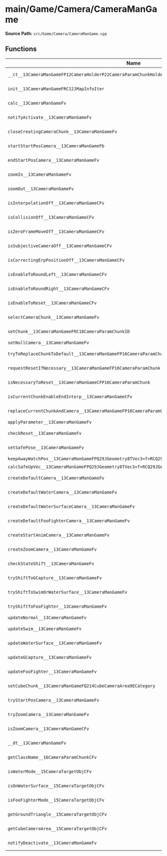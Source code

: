 # main/Game/Camera/CameraManGame

**Source Path:** `src/Game/Camera/CameraManGame.cpp`

## Functions

| Name | Address | Match % |
|------|---------|---------|
| `__ct__13CameraManGameFP12CameraHolderP22CameraParamChunkHolderPCc` | `0x800A4F84` | :white_check_mark: (100.0%) |
| `init__13CameraManGameFRC12JMapInfoIter` | `0x800A505C` | :white_check_mark: (100.0%) |
| `calc__13CameraManGameFv` | `0x800A5060` | :white_check_mark: (100.0%) |
| `notifyActivate__13CameraManGameFv` | `0x800A50D4` | :white_check_mark: (100.0%) |
| `closeCreatingCameraChunk__13CameraManGameFv` | `0x800A50E0` | :white_check_mark: (100.0%) |
| `startStartPosCamera__13CameraManGameFb` | `0x800A5134` | :white_check_mark: (100.0%) |
| `endStartPosCamera__13CameraManGameFv` | `0x800A5154` | :white_check_mark: (100.0%) |
| `zoomIn__13CameraManGameFv` | `0x800A5164` | :white_check_mark: (100.0%) |
| `zoomOut__13CameraManGameFv` | `0x800A5220` | :white_check_mark: (100.0%) |
| `isInterpolationOff__13CameraManGameCFv` | `0x800A522C` | :white_check_mark: (100.0%) |
| `isCollisionOff__13CameraManGameCFv` | `0x800A52A8` | :white_check_mark: (100.0%) |
| `isZeroFrameMoveOff__13CameraManGameCFv` | `0x800A5324` | :white_check_mark: (100.0%) |
| `isSubjectiveCameraOff__13CameraManGameCFv` | `0x800A5348` | :white_check_mark: (100.0%) |
| `isCorrectingErpPositionOff__13CameraManGameCFv` | `0x800A53C4` | :white_check_mark: (100.0%) |
| `isEnableToRoundLeft__13CameraManGameCFv` | `0x800A5418` | :white_check_mark: (100.0%) |
| `isEnableToRoundRight__13CameraManGameCFv` | `0x800A543C` | :white_check_mark: (100.0%) |
| `isEnableToReset__13CameraManGameCFv` | `0x800A5460` | :white_check_mark: (100.0%) |
| `selectCameraChunk__13CameraManGameFv` | `0x800A5484` | :white_check_mark: (100.0%) |
| `setChunk__13CameraManGameFRC18CameraParamChunkID` | `0x800A5540` | :white_check_mark: (100.0%) |
| `setNullCamera__13CameraManGameFv` | `0x800A55BC` | :x: (0.0%) |
| `tryToReplaceChunkToDefault__13CameraManGameFP16CameraParamChunk` | `0x800A5690` | :white_check_mark: (100.0%) |
| `requestResetIfNecessary__13CameraManGameFP16CameraParamChunk` | `0x800A5738` | :white_check_mark: (100.0%) |
| `isNecessaryToReset__13CameraManGameCFP16CameraParamChunk` | `0x800A57D4` | :white_check_mark: (100.0%) |
| `isCurrentChunkEnableEndInterp__13CameraManGameCFv` | `0x800A5878` | :white_check_mark: (100.0%) |
| `replaceCurrentChunkAndCamera__13CameraManGameFP16CameraParamChunk` | `0x800A5900` | :white_check_mark: (100.0%) |
| `applyParameter__13CameraManGameFv` | `0x800A5948` | :x: (0.0%) |
| `checkReset__13CameraManGameFv` | `0x800A5B24` | :white_check_mark: (100.0%) |
| `setSafePose__13CameraManGameFv` | `0x800A5B94` | :white_check_mark: (100.0%) |
| `keepAwayWatchPos__13CameraManGameFPQ29JGeometry8TVec3<f>RCQ29JGeometry8TVec3<f>` | `0x800A5CD0` | :x: (0.0%) |
| `calcSafeUpVec__13CameraManGameFPQ29JGeometry8TVec3<f>RCQ29JGeometry8TVec3<f>RCQ29JGeometry8TVec3<f>` | `0x800A5DD8` | :x: (0.0%) |
| `createDefaultCamera__13CameraManGameFv` | `0x800A5FF4` | :white_check_mark: (100.0%) |
| `createDefaultWaterCamera__13CameraManGameFv` | `0x800A6050` | :white_check_mark: (100.0%) |
| `createDefaultWaterSurfaceCamera__13CameraManGameFv` | `0x800A611C` | :white_check_mark: (100.0%) |
| `createDefaultFooFighterCamera__13CameraManGameFv` | `0x800A620C` | :white_check_mark: (100.0%) |
| `createStartAnimCamera__13CameraManGameFv` | `0x800A62D8` | :x: (97.6%) |
| `createZoomCamera__13CameraManGameFv` | `0x800A637C` | :white_check_mark: (100.0%) |
| `checkStateShift__13CameraManGameFv` | `0x800A6460` | :white_check_mark: (100.0%) |
| `tryShiftToGCapture__13CameraManGameFv` | `0x800A64BC` | :white_check_mark: (100.0%) |
| `tryShiftToSwimOrWaterSurface__13CameraManGameFv` | `0x800A6504` | :white_check_mark: (100.0%) |
| `tryShiftToFooFighter__13CameraManGameFv` | `0x800A6588` | :white_check_mark: (100.0%) |
| `updateNormal__13CameraManGameFv` | `0x800A65E0` | :x: (0.0%) |
| `updateSwim__13CameraManGameFv` | `0x800A66E4` | :white_check_mark: (100.0%) |
| `updateWaterSurface__13CameraManGameFv` | `0x800A674C` | :white_check_mark: (100.0%) |
| `updateGCapture__13CameraManGameFv` | `0x800A67B4` | :white_check_mark: (100.0%) |
| `updateFooFighter__13CameraManGameFv` | `0x800A6868` | :white_check_mark: (100.0%) |
| `setCubeChunk__13CameraManGameFQ214CubeCameraArea9ECategory` | `0x800A68D0` | :white_check_mark: (100.0%) |
| `tryStartPosCamera__13CameraManGameFv` | `0x800A696C` | :white_check_mark: (100.0%) |
| `tryZoomCamera__13CameraManGameFv` | `0x800A6A44` | :x: (96.6%) |
| `isZoomCamera__13CameraManGameCFv` | `0x800A6AB8` | :white_check_mark: (100.0%) |
| `__dt__13CameraManGameFv` | `0x800A6B24` | :white_check_mark: (100.0%) |
| `getClassName__16CameraParamChunkCFv` | `0x800A6B80` | :white_check_mark: (100.0%) |
| `isWaterMode__15CameraTargetObjCFv` | `0x800A6B8C` | :white_check_mark: (100.0%) |
| `isOnWaterSurface__15CameraTargetObjCFv` | `0x800A6B94` | :white_check_mark: (100.0%) |
| `isFooFighterMode__15CameraTargetObjCFv` | `0x800A6B9C` | :white_check_mark: (100.0%) |
| `getGroundTriangle__15CameraTargetObjCFv` | `0x800A6BA4` | :white_check_mark: (100.0%) |
| `getCubeCameraArea__15CameraTargetObjCFv` | `0x800A6BAC` | :white_check_mark: (100.0%) |
| `notifyDeactivate__13CameraManGameFv` | `0x800A6BB4` | :white_check_mark: (100.0%) |